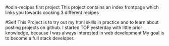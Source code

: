 #odin-recipes first project
This project contains an index frontpage which links you towards cooking 3 different recipes

#Self
This Project is to try out my html skills in practice and to learn about posting projects on github. I started TOP yesterday with little prior knowledge, because I was always interested in web development My goal is to become a full stack developer.

